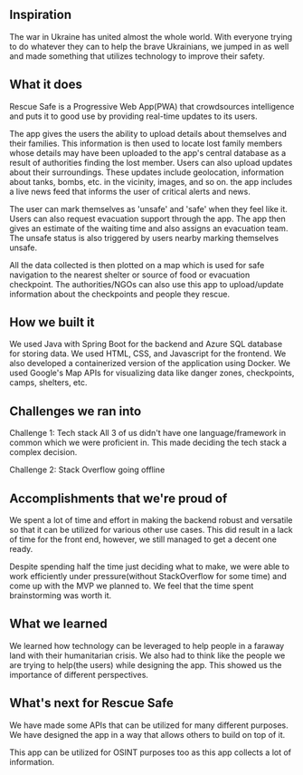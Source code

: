 ## Inspiration
The war in Ukraine has united almost the whole world. With everyone trying to do whatever they can to help the brave Ukrainians, we jumped in as well and made something that utilizes technology to improve their safety.

## What it does
Rescue Safe is a Progressive Web App(PWA) that crowdsources intelligence and puts it to good use by providing real-time updates to its users.

The app gives the users the ability to upload details about themselves and their families. This information is then used to locate lost family members whose details may have been uploaded to the app's central database as a result of authorities finding the lost member. Users can also upload updates about their surroundings. These updates include geolocation, information about tanks, bombs, etc. in the vicinity, images, and so on. the app includes a live news feed that informs the user of critical alerts and news.

The user can mark themselves as 'unsafe' and 'safe' when they feel like it. Users can also request evacuation support through the app. The app then gives an estimate of the waiting time and also assigns an evacuation team. The unsafe status is also triggered by users nearby marking themselves unsafe.

All the data collected is then plotted on a map which is used for safe navigation to the nearest shelter or source of food or evacuation checkpoint. The authorities/NGOs can also use this app to upload/update information about the checkpoints and people they rescue.

## How we built it

We used Java with Spring Boot for the backend and Azure SQL database for storing data. We used HTML, CSS, and Javascript for the frontend. We also developed a containerized version of the application using Docker. We used Google's Map APIs for visualizing data like danger zones, checkpoints, camps, shelters, etc. 

## Challenges we ran into

Challenge 1: Tech stack
All 3 of us didn't have one language/framework in common which we were proficient in. This made deciding the tech stack a complex decision.

Challenge 2: Stack Overflow going offline

## Accomplishments that we're proud of

We spent a lot of time and effort in making the backend robust and versatile so that it can be utilized for various other use cases. This did result in a lack of time for the front end, however, we still managed to get a decent one ready.

Despite spending half the time just deciding what to make, we were able to work efficiently under pressure(without StackOverflow for some time) and come up with the MVP we planned to. We feel that the time spent brainstorming was worth it.

## What we learned

We learned how technology can be leveraged to help people in a faraway land with their humanitarian crisis. We also had to think like the people we are trying to help(the users) while designing the app. This showed us the importance of different perspectives.

## What's next for Rescue Safe

We have made some APIs that can be utilized for many different purposes. We have designed the app in a way that allows others to build on top of it. 

This app can be utilized for OSINT purposes too as this app collects a lot of information. 
